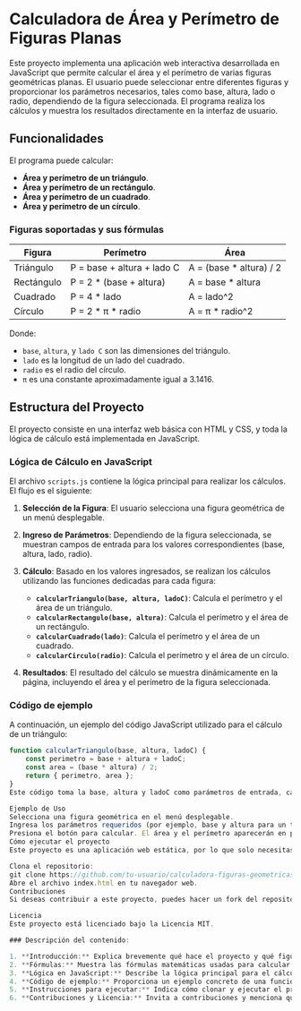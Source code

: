# Calculadora de Área y Perímetro de Figuras Planas

Este proyecto implementa una aplicación web interactiva desarrollada en JavaScript que permite calcular el área y el perímetro de varias figuras geométricas planas. El usuario puede seleccionar entre diferentes figuras y proporcionar los parámetros necesarios, tales como base, altura, lado o radio, dependiendo de la figura seleccionada. El programa realiza los cálculos y muestra los resultados directamente en la interfaz de usuario.

## Funcionalidades

El programa puede calcular:

- **Área y perímetro de un triángulo**.
- **Área y perímetro de un rectángulo**.
- **Área y perímetro de un cuadrado**.
- **Área y perímetro de un círculo**.

### Figuras soportadas y sus fórmulas

| Figura       | Perímetro                                      | Área                                        |
|--------------|------------------------------------------------|---------------------------------------------|
| Triángulo    | P = base + altura + lado C                     | A = (base * altura) / 2                     |
| Rectángulo   | P = 2 * (base + altura)                        | A = base * altura                           |
| Cuadrado     | P = 4 * lado                                   | A = lado^2                                  |
| Círculo      | P = 2 * π * radio                              | A = π * radio^2                             |

Donde:
- `base`, `altura`, y `lado C` son las dimensiones del triángulo.
- `lado` es la longitud de un lado del cuadrado.
- `radio` es el radio del círculo.
- `π` es una constante aproximadamente igual a 3.1416.

## Estructura del Proyecto

El proyecto consiste en una interfaz web básica con HTML y CSS, y toda la lógica de cálculo está implementada en JavaScript.

### Lógica de Cálculo en JavaScript

El archivo `scripts.js` contiene la lógica principal para realizar los cálculos. El flujo es el siguiente:

1. **Selección de la Figura**: 
   El usuario selecciona una figura geométrica de un menú desplegable.
   
2. **Ingreso de Parámetros**:
   Dependiendo de la figura seleccionada, se muestran campos de entrada para los valores correspondientes (base, altura, lado, radio).

3. **Cálculo**:
   Basado en los valores ingresados, se realizan los cálculos utilizando las funciones dedicadas para cada figura:
   
   - **`calcularTriangulo(base, altura, ladoC)`**: Calcula el perímetro y el área de un triángulo.
   - **`calcularRectangulo(base, altura)`**: Calcula el perímetro y el área de un rectángulo.
   - **`calcularCuadrado(lado)`**: Calcula el perímetro y el área de un cuadrado.
   - **`calcularCirculo(radio)`**: Calcula el perímetro y el área de un círculo.

4. **Resultados**:
   El resultado del cálculo se muestra dinámicamente en la página, incluyendo el área y el perímetro de la figura seleccionada.

### Código de ejemplo

A continuación, un ejemplo del código JavaScript utilizado para el cálculo de un triángulo:

```javascript
function calcularTriangulo(base, altura, ladoC) {
    const perimetro = base + altura + ladoC;
    const area = (base * altura) / 2;
    return { perimetro, area };
}
Este código toma la base, altura y ladoC como parámetros de entrada, calcula el perímetro sumando las tres dimensiones, y calcula el área utilizando la fórmula A = (base * altura) / 2. Los valores calculados se devuelven como un objeto.

Ejemplo de Uso
Selecciona una figura geométrica en el menú desplegable.
Ingresa los parámetros requeridos (por ejemplo, base y altura para un triángulo).
Presiona el botón para calcular. El área y el perímetro aparecerán en pantalla.
Cómo ejecutar el proyecto
Este proyecto es una aplicación web estática, por lo que solo necesitas un navegador web para ejecutarla. Puedes descargar el código y abrir el archivo index.html en cualquier navegador moderno.

Clona el repositorio:
git clone https://github.com/tu-usuario/calculadora-figuras-geometricas.git
Abre el archivo index.html en tu navegador web.
Contribuciones
Si deseas contribuir a este proyecto, puedes hacer un fork del repositorio, crear una nueva rama para tus modificaciones y luego enviar un pull request. Toda contribución es bienvenida.

Licencia
Este proyecto está licenciado bajo la Licencia MIT.

### Descripción del contenido:

1. **Introducción:** Explica brevemente qué hace el proyecto y qué figuras geométricas cubre.
2. **Fórmulas:** Muestra las fórmulas matemáticas usadas para calcular el área y el perímetro de cada figura.
3. **Lógica en JavaScript:** Describe la lógica principal para el cálculo de las figuras.
4. **Código de ejemplo:** Proporciona un ejemplo concreto de una función JavaScript utilizada en los cálculos.
5. **Instrucciones para ejecutar:** Indica cómo clonar y ejecutar el proyecto.
6. **Contribuciones y Licencia:** Invita a contribuciones y menciona que el proyecto está bajo la 
